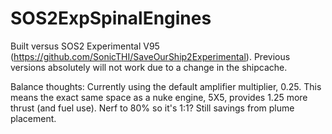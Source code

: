 # SOS2ExpSpinalEngines

Built versus SOS2 Experimental V95 (https://github.com/SonicTHI/SaveOurShip2Experimental). Previous versions absolutely will not work due to a change in the shipcache.

Balance thoughts: Currently using the default amplifier multiplier, 0.25. This means the exact same space as a nuke engine, 5X5, provides 1.25 more thrust (and fuel use). Nerf to 80% so it's 1:1? Still savings from plume placement. 
